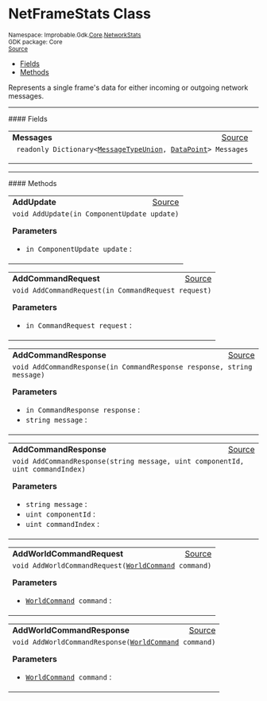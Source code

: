 
# NetFrameStats Class
<sup>
Namespace: Improbable.Gdk.<a href="{{urlRoot}}/api/core-index">Core</a>.<a href="{{urlRoot}}/api/core/network-stats-index">NetworkStats</a><br/>
GDK package: Core<br/>
<a href="https://www.github.com/spatialos/gdk-for-unity/blob/0.3.3/workers/unity/Packages/io.improbable.gdk.core/NetworkStats/NetFrameStats.cs/#L10">Source</a>
<style>
a code {
                    padding: 0em 0.25em!important;
}
code {
                    background-color: #ffffff!important;
}
</style>
</sup>
<nav id="pageToc" class="page-toc"><ul><li><a href="#fields">Fields</a>
<li><a href="#methods">Methods</a>
</ul></nav>

</p>



<p>Represents a single frame's data for either incoming or outgoing network messages. </p>








</p>
<hr style="width:100%; border-top-color:#d8d8d8" />
#### Fields


</p>




<table width="100%">
    <tr>
        <td style="border-right:none"><a id="messages"></a><b>Messages</b></td>
        <td style="border-left:none; text-align:right"><a href="https://www.github.com/spatialos/gdk-for-unity/blob/0.3.3/workers/unity/Packages/io.improbable.gdk.core/NetworkStats/NetFrameStats.cs/#L12">Source</a></td>
    </tr>
    <tr>
        <td colspan="2">
<code> readonly Dictionary&lt;<a href="{{urlRoot}}/api/core/network-stats/message-type-union">MessageTypeUnion</a>, <a href="{{urlRoot}}/api/core/network-stats/data-point">DataPoint</a>&gt; Messages</code></p>


</td>
    </tr>
</table>








</p>
<hr style="width:100%; border-top-color:#d8d8d8" />
#### Methods


</p>




<table width="100%">
    <tr>
        <td style="border-right:none"><a id="addupdate-in-componentupdate"></a><b>AddUpdate</b></td>
        <td style="border-left:none; text-align:right"><a href="https://www.github.com/spatialos/gdk-for-unity/blob/0.3.3/workers/unity/Packages/io.improbable.gdk.core/NetworkStats/NetFrameStats.cs/#L17">Source</a></td>
    </tr>
    <tr>
        <td colspan="2">
<code>void AddUpdate(in ComponentUpdate update)</code></p>



</p>

<b>Parameters</b>

<ul>
<li><code>in ComponentUpdate update</code> : </li>
</ul>





</td>
    </tr>
</table>


<table width="100%">
    <tr>
        <td style="border-right:none"><a id="addcommandrequest-in-commandrequest"></a><b>AddCommandRequest</b></td>
        <td style="border-left:none; text-align:right"><a href="https://www.github.com/spatialos/gdk-for-unity/blob/0.3.3/workers/unity/Packages/io.improbable.gdk.core/NetworkStats/NetFrameStats.cs/#L30">Source</a></td>
    </tr>
    <tr>
        <td colspan="2">
<code>void AddCommandRequest(in CommandRequest request)</code></p>



</p>

<b>Parameters</b>

<ul>
<li><code>in CommandRequest request</code> : </li>
</ul>





</td>
    </tr>
</table>


<table width="100%">
    <tr>
        <td style="border-right:none"><a id="addcommandresponse-in-commandresponse-string"></a><b>AddCommandResponse</b></td>
        <td style="border-left:none; text-align:right"><a href="https://www.github.com/spatialos/gdk-for-unity/blob/0.3.3/workers/unity/Packages/io.improbable.gdk.core/NetworkStats/NetFrameStats.cs/#L44">Source</a></td>
    </tr>
    <tr>
        <td colspan="2">
<code>void AddCommandResponse(in CommandResponse response, string message)</code></p>



</p>

<b>Parameters</b>

<ul>
<li><code>in CommandResponse response</code> : </li>
<li><code>string message</code> : </li>
</ul>





</td>
    </tr>
</table>


<table width="100%">
    <tr>
        <td style="border-right:none"><a id="addcommandresponse-string-uint-uint"></a><b>AddCommandResponse</b></td>
        <td style="border-left:none; text-align:right"><a href="https://www.github.com/spatialos/gdk-for-unity/blob/0.3.3/workers/unity/Packages/io.improbable.gdk.core/NetworkStats/NetFrameStats.cs/#L69">Source</a></td>
    </tr>
    <tr>
        <td colspan="2">
<code>void AddCommandResponse(string message, uint componentId, uint commandIndex)</code></p>



</p>

<b>Parameters</b>

<ul>
<li><code>string message</code> : </li>
<li><code>uint componentId</code> : </li>
<li><code>uint commandIndex</code> : </li>
</ul>





</td>
    </tr>
</table>


<table width="100%">
    <tr>
        <td style="border-right:none"><a id="addworldcommandrequest-worldcommand"></a><b>AddWorldCommandRequest</b></td>
        <td style="border-left:none; text-align:right"><a href="https://www.github.com/spatialos/gdk-for-unity/blob/0.3.3/workers/unity/Packages/io.improbable.gdk.core/NetworkStats/NetFrameStats.cs/#L83">Source</a></td>
    </tr>
    <tr>
        <td colspan="2">
<code>void AddWorldCommandRequest(<a href="{{urlRoot}}/api/core/network-stats/world-command">WorldCommand</a> command)</code></p>



</p>

<b>Parameters</b>

<ul>
<li><code><a href="{{urlRoot}}/api/core/network-stats/world-command">WorldCommand</a> command</code> : </li>
</ul>





</td>
    </tr>
</table>


<table width="100%">
    <tr>
        <td style="border-right:none"><a id="addworldcommandresponse-worldcommand"></a><b>AddWorldCommandResponse</b></td>
        <td style="border-left:none; text-align:right"><a href="https://www.github.com/spatialos/gdk-for-unity/blob/0.3.3/workers/unity/Packages/io.improbable.gdk.core/NetworkStats/NetFrameStats.cs/#L93">Source</a></td>
    </tr>
    <tr>
        <td colspan="2">
<code>void AddWorldCommandResponse(<a href="{{urlRoot}}/api/core/network-stats/world-command">WorldCommand</a> command)</code></p>



</p>

<b>Parameters</b>

<ul>
<li><code><a href="{{urlRoot}}/api/core/network-stats/world-command">WorldCommand</a> command</code> : </li>
</ul>





</td>
    </tr>
</table>





